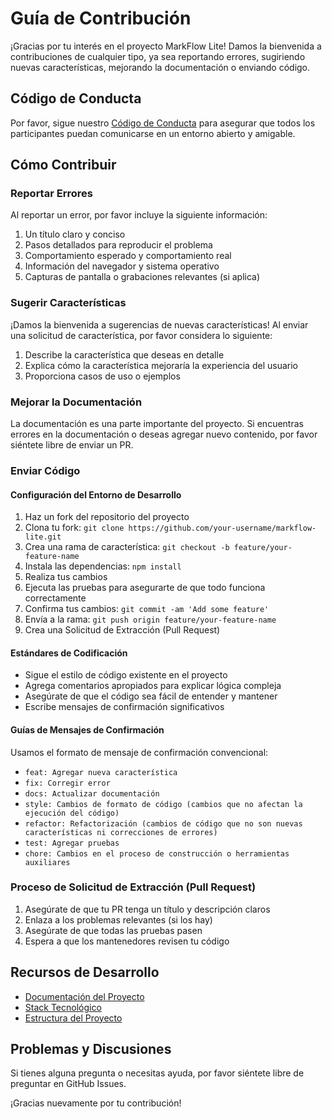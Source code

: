 # Guía de Contribución

¡Gracias por tu interés en el proyecto MarkFlow Lite! Damos la bienvenida a contribuciones de cualquier tipo, ya sea reportando errores, sugiriendo nuevas características, mejorando la documentación o enviando código.

## Código de Conducta

Por favor, sigue nuestro [Código de Conducta](CODE_OF_CONDUCT.md) para asegurar que todos los participantes puedan comunicarse en un entorno abierto y amigable.

## Cómo Contribuir

### Reportar Errores

Al reportar un error, por favor incluye la siguiente información:

1. Un título claro y conciso
2. Pasos detallados para reproducir el problema
3. Comportamiento esperado y comportamiento real
4. Información del navegador y sistema operativo
5. Capturas de pantalla o grabaciones relevantes (si aplica)

### Sugerir Características

¡Damos la bienvenida a sugerencias de nuevas características! Al enviar una solicitud de característica, por favor considera lo siguiente:

1. Describe la característica que deseas en detalle
2. Explica cómo la característica mejoraría la experiencia del usuario
3. Proporciona casos de uso o ejemplos

### Mejorar la Documentación

La documentación es una parte importante del proyecto. Si encuentras errores en la documentación o deseas agregar nuevo contenido, por favor siéntete libre de enviar un PR.

### Enviar Código

#### Configuración del Entorno de Desarrollo

1. Haz un fork del repositorio del proyecto
2. Clona tu fork: `git clone https://github.com/your-username/markflow-lite.git`
3. Crea una rama de característica: `git checkout -b feature/your-feature-name`
4. Instala las dependencias: `npm install`
5. Realiza tus cambios
6. Ejecuta las pruebas para asegurarte de que todo funciona correctamente
7. Confirma tus cambios: `git commit -am 'Add some feature'`
8. Envía a la rama: `git push origin feature/your-feature-name`
9. Crea una Solicitud de Extracción (Pull Request)

#### Estándares de Codificación

- Sigue el estilo de código existente en el proyecto
- Agrega comentarios apropiados para explicar lógica compleja
- Asegúrate de que el código sea fácil de entender y mantener
- Escribe mensajes de confirmación significativos

#### Guías de Mensajes de Confirmación

Usamos el formato de mensaje de confirmación convencional:

- `feat: Agregar nueva característica`
- `fix: Corregir error`
- `docs: Actualizar documentación`
- `style: Cambios de formato de código (cambios que no afectan la ejecución del código)`
- `refactor: Refactorización (cambios de código que no son nuevas características ni correcciones de errores)`
- `test: Agregar pruebas`
- `chore: Cambios en el proceso de construcción o herramientas auxiliares`

### Proceso de Solicitud de Extracción (Pull Request)

1. Asegúrate de que tu PR tenga un título y descripción claros
2. Enlaza a los problemas relevantes (si los hay)
3. Asegúrate de que todas las pruebas pasen
4. Espera a que los mantenedores revisen tu código

## Recursos de Desarrollo

- [Documentación del Proyecto](README.md)
- [Stack Tecnológico](README.md#stack-tecnológico)
- [Estructura del Proyecto](README.md#estructura-de-la-documentación)

## Problemas y Discusiones

Si tienes alguna pregunta o necesitas ayuda, por favor siéntete libre de preguntar en GitHub Issues.

¡Gracias nuevamente por tu contribución!